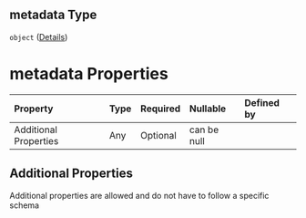 ## metadata Type

`object` ([Details](btpsa-usecase-properties-services-items-allof-1-then-allof-41-then-allof-0-then-properties-parameters-properties-metadata.md))

# metadata Properties

| Property              | Type | Required | Nullable    | Defined by |
| :-------------------- | :--- | :------- | :---------- | :--------- |
| Additional Properties | Any  | Optional | can be null |            |

## Additional Properties

Additional properties are allowed and do not have to follow a specific schema
